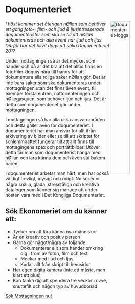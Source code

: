 # Doqumenteriet

<img alt="Doqumenteriet-logga" src="https://static.datasektionen.se/mottagningen/doqumenteriet.svg" style="float: right; width: 35%" />

_I höst kommer det återigen nØllan som behöver ett gäng foto-, film- och ljud & ljusintresserade doqumenterister som ska se till att nØllan dokumenteras och alla event har ljud och ljus. Därför har det blivit dags att söka Doqumenteriet 2017._

Under mottagningen så är det mycket som händer och då är det bra att det alltid finns en foto/film-doquis nära till hands för att dokumentera alla roliga saker nØllan gör. Det är inte bara saker som ska dokumenteras under mottagningen utan det finns även event, till exempel första entrén, nattorienteringen och nØllegasquen, som behöver ljud och ljus. Det är detta som doqumenteriet gör under mottagningen.

I mottagningen så har alla olika ansvarområden och detta gäller även för doqumenteriet. I doqumenteriet har man ansvar för allt ifrån arkivering av bilder eller se till att skriptet för schlemmhäftet fungerar till att allt finns till mottagingens spex och porträttbilder. Utöver detta får man som doqumenterist hänga med nØllan och lära känna dem och även stå bakom baren.

I doqumenteriet arbetar man hårt, men har också väldigt trevligt, mysigt och roligt. Nu söker vi några snälla, glada, stresståliga och kreativa dataloger som känner sig manade att under hösten vara med i Det Kongliga Doqumenteriet.

## Sök Ekonomeriet om du känner att:

* Tycker om att lära känna nya människor
* Är en kreativ och positiv person
* Gärna gör något/några av följande:
  * Dokumenterar allt som händer omkring dig i from av foton, film och text
  * Meckar med ljud och ljus
  * Kodar allt från skript till hemsidor
* Har egen digitalkamera (inte ett måste, men klart ett plus)
* Kan tänka dig att spendera tre veckor i ovve, snuttefilt och någon typ av huvudbonad

[Sök Mottagningen nu!](https://ston.datasektionen.se/applications/new)